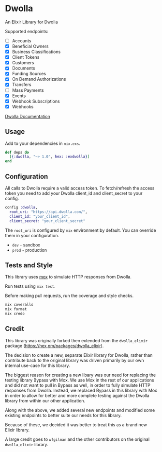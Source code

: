 # Dwolla

An Elixir Library for Dwolla

Supported endpoints:

- [ ] Accounts
- [x] Beneficial Owners
- [x] Business Classifications
- [x] Client Tokens
- [x] Customers
- [x] Documents
- [x] Funding Sources
- [x] On Demand Authorizations
- [x] Transfers
- [ ] Mass Payments
- [x] Events
- [x] Webhook Subscriptions
- [x] Webhooks

[Dwolla Documentation](https://developers.dwolla.com/api-reference)

## Usage

Add to your dependencies in `mix.exs`.

```elixir
def deps do
  [{:dwolla, "~> 1.0", hex: :exdwolla}]
end
```

## Configuration

All calls to Dwolla require a valid access token. To fetch/refresh the access token
you need to add your Dwolla client_id and client_secret to your config.

```elixir
config :dwolla,
  root_uri: "https://api.dwolla.com/",
  client_id: "your_client_id",
  client_secret: "your_client_secret"
```

The `root_uri` is configured by `mix` environment by default. You
can override them in your configuration.

- `dev` - sandbox
- `prod` - production

## Tests and Style

This library uses [mox](https://github.com/dashbitco/mox) to simulate HTTP responses from Dwolla.

Run tests using `mix test`.

Before making pull requests, run the coverage and style checks.

```elixir
mix coveralls
mix format
mix credo
```

## Credit

This library was originally forked then extended from the `dwolla_elixir` package (https://hex.pm/packages/dwolla_elixir).

The decision to create a new, separate Elixir library for Dwolla, rather than contribute back to the original library was driven primarily by our own internal use-case for this library. 

The biggest reason for creating a new libary was our need for replacing the testing library Bypass with Mox. We use Mox in the rest of our applications and did not want to pull in Bypass as well, in order to fully simulate HTTP responses from Dwolla. Instead, we replaced Bypass in this library with Mox in order to allow for better and more complete testing against the Dwolla library from within our other application.

Along with the above, we added several new endpoints and modified some existing endpoints to better suite our needs for this library. 

Because of these, we decided it was better to treat this as a brand new Elixir library. 

A large credit goes to `wfgilman` and the other contributors on the original `dwolla_elixir` library.
